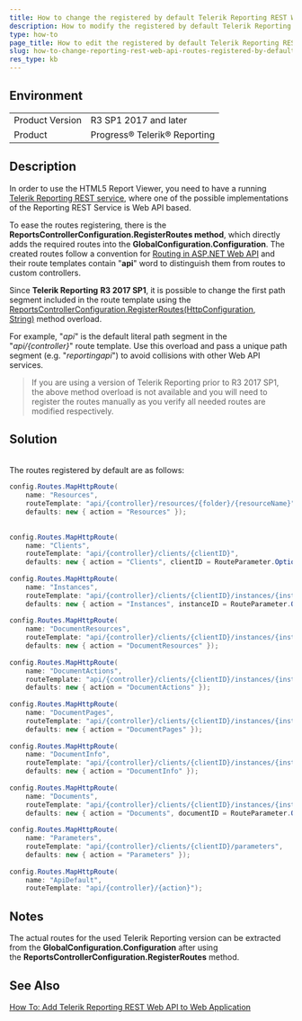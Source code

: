 ```yaml
---
title: How to change the registered by default Telerik Reporting REST Web API routes
description: How to modify the registered by default Telerik Reporting REST Web API routes.
type: how-to
page_title: How to edit the registered by default Telerik Reporting REST Web API routes
slug: how-to-change-reporting-rest-web-api-routes-registered-by-default
res_type: kb
---
```


## Environment
 
<table>
    <tbody>
	    <tr>
	    	<td>Product Version</td>
	    	<td>R3 SP1 2017 and later</td>
	    </tr>
	    <tr>
	    	<td>Product</td>
	    	<td>Progress® Telerik® Reporting</td>
	    </tr>
    </tbody>
</table>
 
## Description   

In order to use the HTML5 Report Viewer, you need to have a running [Telerik Reporting REST service](../telerik-reporting-rest-conception), where one of the possible implementations of the Reporting REST Service is Web API based. 
  
To ease the routes registering, there is the **ReportsControllerConfiguration.RegisterRoutes method**, which directly adds the required routes into the **GlobalConfiguration.Configuration**. The created routes follow a convention for [Routing in ASP.NET Web API](http://www.asp.net/web-api/overview/web-api-routing-and-actions/routing-in-aspnet-web-api "Routing in ASP.NET Web API") and their route templates contain "**api**" word to distinguish them from routes to custom controllers.  
  
 Since **Telerik Reporting** **R3 2017 SP1**, it is possible to change the first path segment included in the route template using the [ReportsControllerConfiguration.RegisterRoutes(HttpConfiguration, String)](../m-telerik-reporting-services-webapi-reportscontrollerconfiguration-registerroutes-1) method overload. 

For example, "*api*" is the default literal path segment in the "*api/{controller}*" route template. Use this overload and pass a unique path segment (e.g. "*reportingapi*") to avoid collisions with other Web API services.  
  
> If you are using a version of Telerik Reporting prior to R3 2017 SP1, the above method overload is not available and you will need to register the routes manually as you verify all needed routes are modified respectively.  
  
## Solution 
    
 The routes registered by default are as follows:  

```cs
config.Routes.MapHttpRoute(
    name: "Resources",
    routeTemplate: "api/{controller}/resources/{folder}/{resourceName}",
    defaults: new { action = "Resources" });
 
 
config.Routes.MapHttpRoute(
    name: "Clients",
    routeTemplate: "api/{controller}/clients/{clientID}",
    defaults: new { action = "Clients", clientID = RouteParameter.Optional });
 
config.Routes.MapHttpRoute(
    name: "Instances",
    routeTemplate: "api/{controller}/clients/{clientID}/instances/{instanceID}",
    defaults: new { action = "Instances", instanceID = RouteParameter.Optional });
 
config.Routes.MapHttpRoute(
    name: "DocumentResources",
    routeTemplate: "api/{controller}/clients/{clientID}/instances/{instanceID}/documents/{documentID}/resources/{resourceID}",
    defaults: new { action = "DocumentResources" });
 
config.Routes.MapHttpRoute(
    name: "DocumentActions",
    routeTemplate: "api/{controller}/clients/{clientID}/instances/{instanceID}/documents/{documentID}/actions/{actionID}",
    defaults: new { action = "DocumentActions" });
 
config.Routes.MapHttpRoute(
    name: "DocumentPages",
    routeTemplate: "api/{controller}/clients/{clientID}/instances/{instanceID}/documents/{documentID}/pages/{pageNumber}",
    defaults: new { action = "DocumentPages" });
 
config.Routes.MapHttpRoute(
    name: "DocumentInfo",
    routeTemplate: "api/{controller}/clients/{clientID}/instances/{instanceID}/documents/{documentID}/info",
    defaults: new { action = "DocumentInfo" });
 
config.Routes.MapHttpRoute(
    name: "Documents",
    routeTemplate: "api/{controller}/clients/{clientID}/instances/{instanceID}/documents/{documentID}",
    defaults: new { action = "Documents", documentID = RouteParameter.Optional });
 
config.Routes.MapHttpRoute(
    name: "Parameters",
    routeTemplate: "api/{controller}/clients/{clientID}/parameters",
    defaults: new { action = "Parameters" });
 
config.Routes.MapHttpRoute(
    name: "ApiDefault",
    routeTemplate: "api/{controller}/{action}");
```

## Notes

The actual routes for the used Telerik Reporting version can be extracted from the **GlobalConfiguration.Configuration** after using the **ReportsControllerConfiguration.RegisterRoutes** method.

## See Also

[How To: Add Telerik Reporting REST Web API to Web Application](../telerik-reporting-rest-host-http-service-using-web-hosting)
